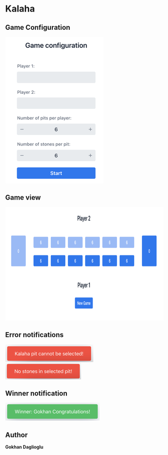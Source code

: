 # Kalaha

## Game Configuration
<img src="screenshots/kalaha-config.png" alt="kalaha game configuration" height="466" width="312"/>

## Game view 
<img src="screenshots/kalaha-game.png" alt="kalaha game view" height="361" width="976"/>

## Error notifications
<img src="screenshots/error-1.png" alt="Kalaha pit cannot be selected!" height="56" width="280"/>

<img src="screenshots/error-2.png" alt="No stones in selected pit!" height="52" width="241"/>

## Winner notification 
<img src="screenshots/winner.png" alt="Winner!" height="57" width="300"/>

## Author

**Gokhan Daglioglu**

